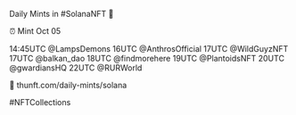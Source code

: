 Daily Mints in #SolanaNFT 🚀

⏰ Mint Oct 05

14:45UTC @LampsDemons
16UTC @AnthrosOfficial
17UTC @WildGuyzNFT
17UTC @balkan_dao
18UTC @findmorehere
19UTC @PlantoidsNFT
20UTC @gwardiansHQ
22UTC @RURWorld

🔗 thunft.com/daily-mints/solana

#NFTCollections